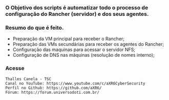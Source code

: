 ### O Objetivo dos scripts é automatizar todo o processo de configuração do Rancher (servidor) e dos seus agentes.

### Resumo do que é feito.

* Preparação da VM principal para receber o Rancher;
* Preparação das VMs secundárias para receber os agentes do Rancher;
* Configuração das maquinas para acessar o servidor NFS;
* Configuração de DNS nas máquinas (resolução de nomes interno);

### Acesse
```
Thalles Canela - TSC
Canal no YouTube: https://www.youtube.com/c/aXR6CyberSecurity
Perfil no Github: https://github.com/aXR6/
Fórum: https://forum.universodoti.com.br/
```